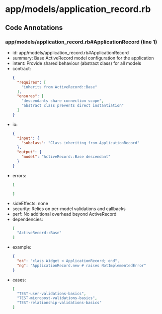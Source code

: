 # app/models/application_record.rb

## Code Annotations

### app/models/application_record.rb#ApplicationRecord (line 1)
- id: app/models/application_record.rb#ApplicationRecord
- summary: Base ActiveRecord model configuration for the application
- intent: Provide shared behaviour (abstract class) for all models
- contract:
  ```json
  {
    "requires": [
      "inherits from ActiveRecord::Base"
    ],
    "ensures": [
      "descendants share connection scope",
      "abstract class prevents direct instantiation"
    ]
  }
  ```
- io:
  ```json
  {
    "input": {
      "subclass": "Class inheriting from ApplicationRecord"
    },
    "output": {
      "model": "ActiveRecord::Base descendant"
    }
  }
  ```
- errors:
  ```json
  [
  
  ]
  ```
- sideEffects: none
- security: Relies on per-model validations and callbacks
- perf: No additional overhead beyond ActiveRecord
- dependencies:
  ```json
  [
    "ActiveRecord::Base"
  ]
  ```
- example:
  ```json
  {
    "ok": "class Widget < ApplicationRecord; end",
    "ng": "ApplicationRecord.new # raises NotImplementedError"
  }
  ```
- cases:
  ```json
  [
    "TEST-user-validations-basics",
    "TEST-micropost-validations-basics",
    "TEST-relationship-validations-basics"
  ]
  ```
